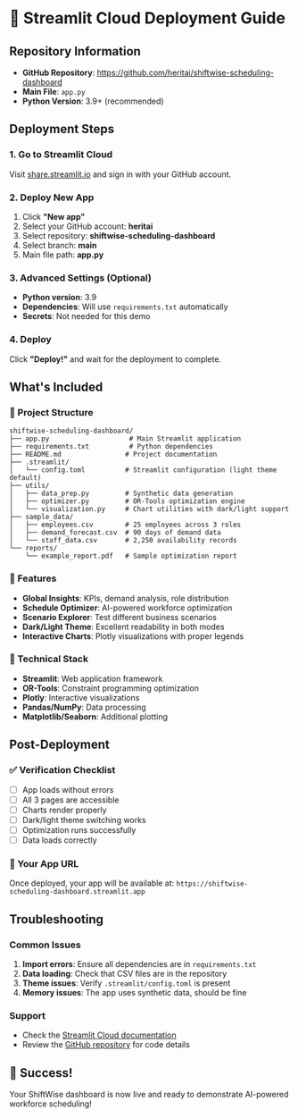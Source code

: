 # 🚀 Streamlit Cloud Deployment Guide

## Repository Information
- **GitHub Repository**: https://github.com/heritai/shiftwise-scheduling-dashboard
- **Main File**: `app.py`
- **Python Version**: 3.9+ (recommended)

## Deployment Steps

### 1. Go to Streamlit Cloud
Visit [share.streamlit.io](https://share.streamlit.io) and sign in with your GitHub account.

### 2. Deploy New App
1. Click **"New app"**
2. Select your GitHub account: **heritai**
3. Select repository: **shiftwise-scheduling-dashboard**
4. Select branch: **main**
5. Main file path: **app.py**

### 3. Advanced Settings (Optional)
- **Python version**: 3.9
- **Dependencies**: Will use `requirements.txt` automatically
- **Secrets**: Not needed for this demo

### 4. Deploy
Click **"Deploy!"** and wait for the deployment to complete.

## What's Included

### 📁 Project Structure
```
shiftwise-scheduling-dashboard/
├── app.py                    # Main Streamlit application
├── requirements.txt          # Python dependencies
├── README.md                # Project documentation
├── .streamlit/
│   └── config.toml          # Streamlit configuration (light theme default)
├── utils/
│   ├── data_prep.py         # Synthetic data generation
│   ├── optimizer.py         # OR-Tools optimization engine
│   └── visualization.py     # Chart utilities with dark/light support
├── sample_data/
│   ├── employees.csv        # 25 employees across 3 roles
│   ├── demand_forecast.csv  # 90 days of demand data
│   └── staff_data.csv       # 2,250 availability records
└── reports/
    └── example_report.pdf   # Sample optimization report
```

### 🎯 Features
- **Global Insights**: KPIs, demand analysis, role distribution
- **Schedule Optimizer**: AI-powered workforce optimization
- **Scenario Explorer**: Test different business scenarios
- **Dark/Light Theme**: Excellent readability in both modes
- **Interactive Charts**: Plotly visualizations with proper legends

### 🔧 Technical Stack
- **Streamlit**: Web application framework
- **OR-Tools**: Constraint programming optimization
- **Plotly**: Interactive visualizations
- **Pandas/NumPy**: Data processing
- **Matplotlib/Seaborn**: Additional plotting

## Post-Deployment

### ✅ Verification Checklist
- [ ] App loads without errors
- [ ] All 3 pages are accessible
- [ ] Charts render properly
- [ ] Dark/light theme switching works
- [ ] Optimization runs successfully
- [ ] Data loads correctly

### 🔗 Your App URL
Once deployed, your app will be available at:
`https://shiftwise-scheduling-dashboard.streamlit.app`

## Troubleshooting

### Common Issues
1. **Import errors**: Ensure all dependencies are in `requirements.txt`
2. **Data loading**: Check that CSV files are in the repository
3. **Theme issues**: Verify `.streamlit/config.toml` is present
4. **Memory issues**: The app uses synthetic data, should be fine

### Support
- Check the [Streamlit Cloud documentation](https://docs.streamlit.io/streamlit-community-cloud)
- Review the [GitHub repository](https://github.com/heritai/shiftwise-scheduling-dashboard) for code details

## 🎉 Success!
Your ShiftWise dashboard is now live and ready to demonstrate AI-powered workforce scheduling!
